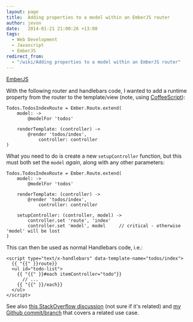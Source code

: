```yaml
---
layout: page
title:  Adding properties to a model within an EmberJS router
author: jevon
date:   2014-01-21 21:00:26 +13:00
tags:
  - Web Development
  - Javascript
  - EmberJS
redirect_from:
  - "/wiki/Adding properties to a model within an EmberJS router"
---
```


[EmberJS](EmberJS.md)

With the following router and handlebars code, I wanted to add a runtime property from the router to the template/view (note, using [CoffeeScript](coffeescript.md)):

```
Todos.TodosIndexRoute = Ember.Route.extend(
	model: ->
		@modelFor 'todos'

	renderTemplate: (controller) ->
		@render 'todos/index',
			controller: controller
)
```

What you need to do is create a new `setupController` function, but this must both set the `model` _again_, along with any other parameters:

```
Todos.TodosIndexRoute = Ember.Route.extend(
	model: ->
		@modelFor 'todos'

	renderTemplate: (controller) ->
		@render 'todos/index',
			controller: controller

	setupController: (controller, model) ->
		controller.set 'route', 'index'
		controller.set 'model', model     // critical - otherwise 'model' will be lost
)
```

This can then be used as normal Handlebars code, i.e.:

```
<script type="text/x-handlebars" data-template-name="todos/index">
  {{ "{{" }}route}}
  <ul id="todo-list">
    {{ "{{" }}#each itemController="todo"}}
      // ...
    {{ "{{" }}/each}}
  </ul>
</script>
```

See also <a href="http://stackoverflow.com/questions/14905264/unable-to-render-template-with-data-set-in-setupcontroller/21274223#21274223">this StackOverflow discussion</a> (not sure if it's related) and <a href="https://github.com/soundasleep/todomvc-emberjs-coffee/commit/45a31beb0d0b7a7b11f20697c4349625edbae551">my Github commit/branch</a> that covers a related use case.
